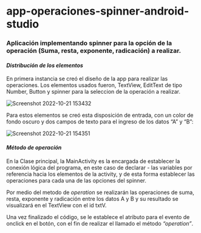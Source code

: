 # app-operaciones-spinner-android-studio
### Aplicación implementando spinner para la opción de la operación (Suma, resta, exponente, radicación) a realizar.
#### _Distribución de los elementos_
  En primera instancia se creó el diseño de la app para realizar las operaciones. 
  Los elementos usados fueron, TextView,  EditText de tipo Number, Button y spinner para la seleccion de la operación a realizar.
  
![Screenshot 2022-10-21 153432](https://user-images.githubusercontent.com/81268917/197284123-6b72ea5a-19ec-4a58-99a6-170282255889.jpg)

  Para estos elementos se creó esta disposición de entrada, con un color de fondo oscuro y dos campos de texto para el ingreso de los datos “A” y “B”:
  
![Screenshot 2022-10-21 154351](https://user-images.githubusercontent.com/81268917/197285483-4991379b-d90e-4fca-be7b-afd9bc9852ab.jpg)

#### _Método de operación_

 En la Clase principal, la MainActivity es la encargada de establecer la conexión lógica del programa, en este caso de declarar -
 las variables por referencia hacia los elementos de la activity, y de esta forma establecer las operaciones para cada una de las opciones del spinner.

 Por medio del metodo de _operation_ se realizarán las operaciones de suma, resta, exponente y radicación entre los datos A y B y su resultado se visualizará 
 en el TextView con el id txtV.
 
 Una vez finalizado el código, se le establece el atributo para el evento de onclick en el botón, con el fin de realizar el llamado el método _“operation”_.
